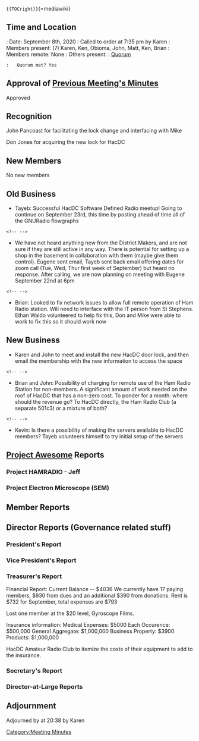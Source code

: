 `{{TOCright}}`{=mediawiki}

## Time and Location

:   Date: September 8th, 2020
:   Called to order at 7:35 pm by Karen
:   Members present: (7) Karen, Ken, Obioma, John, Matt, Ken, Brian
:   Members remote: None
:   Others present:
:   [Quorum](Quorum)

    :   Quorum met? Yes

## Approval of [Previous Meeting's Minutes](Regular_Member_Meeting_2020_08_18)

Approved

## Recognition

John Pancoast for facilitating the lock change and interfacing with Mike

Don Jones for acquiring the new lock for HacDC

## New Members

No new members

## Old Business

-   Tayeb: Successful HacDC Software Defined Radio meetup! Going to
    continue on September 23rd, this time by posting ahead of time all
    of the GNURadio flowgraphs

```{=html}
<!-- -->
```
-   We have not heard anything new from the District Makers, and are not
    sure if they are still active in any way. There is potential for
    setting up a shop in the basement in collaboration with them (maybe
    give them control). Eugene sent email, Tayeb sent back email
    offering dates for zoom call (Tue, Wed, Thur first week of
    September) but heard no response. After calling, we are now planning
    on meeting with Eugene September 22nd at 6pm

```{=html}
<!-- -->
```
-   Brian: Looked to fix network issues to allow full remote operation
    of Ham Radio station. Will need to interface with the IT person from
    St Stephens. Ethan Waldo volunteered to help fix this, Don and Mike
    were able to work to fix this so it should work now

## New Business

-   Karen and John to meet and install the new HacDC door lock, and then
    email the membership with the new information to access the space

```{=html}
<!-- -->
```
-   Brian and John: Possibility of charging for remote use of the Ham
    Radio Station for non-members. A significant amount of work needed
    on the roof of HacDC that has a non-zero cost. To ponder for a
    month: where should the revenue go? To HacDC directly, the Ham Radio
    Club (a separate 501c3) or a mixture of both?

```{=html}
<!-- -->
```
-   Kevin: Is there a possibility of making the servers available to
    HacDC members? Tayeb volunteers himself to try initial setup of the
    servers

## [Project Awesome](:Category:Project_Awesome) Reports

### Project HAMRADIO - Jeff

### Project Electron Microscope (SEM)

## Member Reports

## Director Reports (Governance related stuff)

### President's Report

### Vice President's Report

### Treasurer's Report

Financial Report: Current Balance -- \$4036 We currently have 17 paying
members, \$930 from dues and an additional \$390 from donations. Rent is
\$732 for September, total expenses are \$793

Lost one member at the \$20 level, Gyroscope Films.

Insurance information: Medical Expenses: \$5000 Each Occurence:
\$500,000 General Aggregate: \$1,000,000 Business Property: \$3900
Products: \$1,000,000

HacDC Amateur Radio Club to itemize the costs of their equipment to add
to the insurance.

### Secretary's Report

### Director-at-Large Reports

## Adjournment

Adjourned by at 20:38 by Karen

[Category:Meeting Minutes](Category:Meeting_Minutes)
